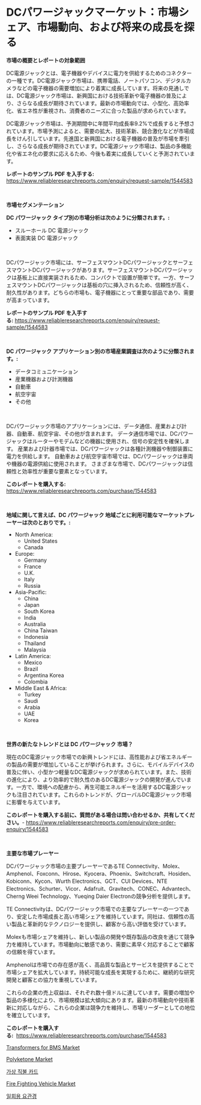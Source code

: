 <p><h1>DCパワージャックマーケット：市場シェア、市場動向、および将来の成長を探る</h1></p><p><strong>市場の概要とレポートの対象範囲</strong></p>
<p><p>DC電源ジャックとは、電子機器やデバイスに電力を供給するためのコネクターの一種です。DC電源ジャック市場は、携帯電話、ノートパソコン、デジタルカメラなどの電子機器の需要増加により着実に成長しています。将来の見通しでは、DC電源ジャック市場は、新興国における技術革新や電子機器の普及により、さらなる成長が期待されています。最新の市場動向では、小型化、高効率化、省エネ性が重視され、消費者のニーズに合った製品が求められています。</p><p>DC電源ジャック市場は、予測期間中に年間平均成長率9.2%で成長すると予想されています。市場予測によると、需要の拡大、技術革新、競合激化などが市場成長をけん引しています。先進国と新興国における電子機器の普及が市場を牽引し、さらなる成長が期待されています。DC電源ジャック市場は、製品の多機能化や省エネ化の要求に応えるため、今後も着実に成長していくと予測されています。</p></p>
<p><strong>レポートのサンプル PDF を入手する:</strong> <a href="https://www.reliableresearchreports.com/enquiry/request-sample/1544583">https://www.reliableresearchreports.com/enquiry/request-sample/1544583</a></p>
<p>&nbsp;</p>
<p><strong>市場セグメンテーション</strong></p>
<p><strong>DC パワージャック タイプ別の市場分析は次のように分類されます。:</strong></p>
<p><ul><li>スルーホール DC 電源ジャック</li><li>表面実装 DC 電源ジャック</li></ul></p>
<p>&nbsp;</p>
<p><p>DCパワージャック市場には、サーフェスマウントDCパワージャックとサーフェスマウントDCパワージャックがあります。サーフェスマウントDCパワージャックは基板上に直接実装されるため、コンパクトで設置が簡単です。一方、サーフェスマウントDCパワージャックは基板の穴に挿入されるため、信頼性が高く、耐久性があります。どちらの市場も、電子機器にとって重要な部品であり、需要が高まっています。</p></p>
<p><strong>レポートのサンプル PDF を入手する:</strong>&nbsp;<a href="https://www.reliableresearchreports.com/enquiry/request-sample/1544583">https://www.reliableresearchreports.com/enquiry/request-sample/1544583</a></p>
<p>&nbsp;</p>
<p><strong> DC パワージャック アプリケーション別の市場産業調査は次のように分類されます。:</strong></p>
<p><ul><li>データコミュニケーション</li><li>産業機器および計測機器</li><li>自動車</li><li>航空宇宙</li><li>その他</li></ul></p>
<p>&nbsp;</p>
<p><p>DCパワージャック市場のアプリケーションには、データ通信、産業および計器、自動車、航空宇宙、その他が含まれます。 データ通信市場では、DCパワージャックはルーターやモデムなどの機器に使用され、信号の安定性を確保します。 産業および計器市場では、DCパワージャックは各種計測機器や制御装置に電力を供給します。 自動車および航空宇宙市場では、DCパワージャックは車両や機器の電源供給に使用されます。 さまざまな市場で、DCパワージャックは信頼性と効率性が重要な要素となっています。</p></p>
<p><strong>このレポートを購入する:</strong>&nbsp; <a href="https://www.reliableresearchreports.com/purchase/1544583">https://www.reliableresearchreports.com/purchase/1544583</a></p>
<p>&nbsp;</p>
<p><strong>地域に関して言えば、DC パワージャック 地域ごとに利用可能なマーケットプレーヤーは次のとおりです。:</strong></p>
<p><ul>
    <li>
        North America:
        <ul>
            <li>United States</li>
            <li>Canada</li>
        </ul>
    </li>
    <li>
        Europe:
        <ul>
            <li>Germany</li>
            <li>France</li>
            <li>U.K.</li>
            <li>Italy</li>
            <li>Russia</li>
        </ul>
    </li>
    <li>
        Asia-Pacific:
        <ul>
            <li>China</li>
            <li>Japan</li>
            <li>South Korea</li>
            <li>India</li>
            <li>Australia</li>
            <li>China Taiwan</li>
            <li>Indonesia</li>
            <li>Thailand</li>
            <li>Malaysia</li>
        </ul>
    </li>
    <li>
        Latin America:
        <ul>
            <li>Mexico</li>
            <li>Brazil</li>
            <li>Argentina Korea</li>
            <li>Colombia</li>
        </ul>
    </li>
    <li>
        Middle East & Africa:
        <ul>
            <li>Turkey</li>
            <li>Saudi</li>
            <li>Arabia</li>
            <li>UAE</li>
            <li>Korea</li>
        </ul>
    </li>
    </ul></p>
<p>&nbsp;</p>
<p><strong>世界の新たなトレンドとは DC パワージャック 市場？</strong></p>
<p><p>現在のDC電源ジャック市場での新興トレンドには、高性能および省エネルギーの製品の需要が増加していることが挙げられます。さらに、モバイルデバイスの普及に伴い、小型かつ軽量なDC電源ジャックが求められています。また、技術の進化により、より効率的で耐久性のあるDC電源ジャックの開発が進んでいます。一方で、環境への配慮から、再生可能エネルギーを活用するDC電源ジャックも注目されています。これらのトレンドが、グローバルDC電源ジャック市場に影響を与えています。</p></p>
<p><strong>このレポートを購入する前に、質問がある場合は問い合わせるか、共有してください。</strong>- <a href="https://www.reliableresearchreports.com/enquiry/pre-order-enquiry/1544583">https://www.reliableresearchreports.com/enquiry/pre-order-enquiry/1544583</a></p>
<p>&nbsp;</p>
<p><strong>主要な市場プレーヤー</strong></p>
<p><p>DCパワージャック市場の主要プレーヤーであるTE Connectivity、Molex、Amphenol、Foxconn、Hirose、Kyocera、Phoenix、Switchcraft、Hosiden、Kobiconn、Kycon、Wurth Electronics、GCT、CUI Devices、NTE Electronics、Schurter、Vicor、Adafruit、Gravitech、CONEC、Advantech、Cherng Weei Technology、Yueqing Daier Electronの競争分析を提供します。 </p><p>TE Connectivityは、DCパワージャック市場での主要なプレーヤーの一つであり、安定した市場成長と高い市場シェアを維持しています。同社は、信頼性の高い製品と革新的なテクノロジーを提供し、顧客から高い評価を受けています。 </p><p>Molexも市場シェアを維持し、新しい製品の開発や既存製品の改良を通じて競争力を維持しています。市場動向に敏感であり、需要に素早く対応することで顧客の信頼を得ています。 </p><p>Amphenolは市場での存在感が高く、高品質な製品とサービスを提供することで市場シェアを拡大しています。持続可能な成長を実現するために、継続的な研究開発と顧客との協力を重視しています。 </p><p>これらの企業の売上収益は、それぞれ数十億ドルに達しています。需要の増加や製品の多様化により、市場規模は拡大傾向にあります。最新の市場動向や技術革新に対応しながら、これらの企業は競争力を維持し、市場リーダーとしての地位を確立しています。</p></p>
<p><strong>このレポートを購入する:</strong>&nbsp;&nbsp;<a href="https://www.reliableresearchreports.com/purchase/1544583">https://www.reliableresearchreports.com/purchase/1544583</a></p>
<p><p><a href="https://github.com/mauripalmi/Market-Research-Report-List-2/blob/main/transformers-for-bms-market.md">Transformers for BMS Market</a></p><p><a href="https://sudsy-motorcycle-bbc.notion.site/Polyketone-Market-Research-Report-Unlocks-Analysis-on-the-Market-Financial-Status-Market-Size-and--a49f284fe82e42e0818343f2ce6079e0">Polyketone Market</a></p><p><a href="https://github.com/Madalyell456456/Market-Research-Report-List-1/blob/main/361747912517.md">가상 직불 카드</a></p><p><a href="https://issuu.com/reportprime-2/docs/fire-fighting-vehicle-market-size-2030.pptx">Fire Fighting Vehicle Market</a></p><p><a href="https://github.com/vs019sa3m8x/Market-Research-Report-List-1/blob/main/492791912516.md">일회용 요관경</a></p></p>